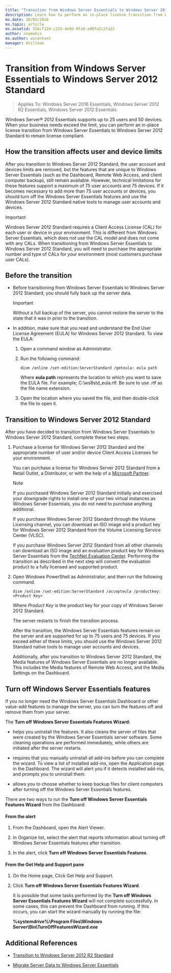 ```yaml
---
title: "Transition from Windows Server Essentials to Windows Server 2012 Standard"
description: Learn how to perform an in-place license transition from Windows Server Essentials to Windows Server 2012 Standard to remain license compliant.
ms.date: 10/03/2016
ms.topic: article
ms.assetid: 51bcf124-c215-4e9d-9fa8-a90fa2c2fa22
author: nnamuhcs
ms.author: wscontent
manager: mtillman
---
```


# Transition from Windows Server Essentials to Windows Server 2012 Standard

>Applies To: Windows Server 2016 Essentials, Windows Server 2012 R2 Essentials, Windows Server 2012 Essentials

 Windows Server&reg; 2012 Essentials supports up to 25 users and 50 devices. When your business needs exceed the limit, you can perform an in-place license transition from  Windows Server Essentials to  Windows Server 2012 Standard to remain license compliant.

## How the transition affects user and device limits
 After you transition to  Windows Server 2012 Standard, the user account and devices limits are removed, but the features that are unique to Windows Server Essentials (such as the Dashboard, Remote Web Access, and client computer backup), still remain available. However, technical limitations for these features support a maximum of 75 user accounts and 75 devices. If it becomes necessary to add more than 75 user accounts or devices, you should turn off the  Windows Server Essentials features and use the  Windows Server 2012 Standard native tools to manage user accounts and devices.

> [!IMPORTANT]
>   Windows Server 2012 Standard requires a Client Access License (CAL) for each user or device in your environment. This is different from  Windows Server Essentials, which does not use the CAL model and does not come with any CALs.  When transitioning from  Windows Server Essentials to  Windows Server 2012 Standard, you will need to purchase the appropriate number and type of CALs for your environment (most customers purchase user CALs).

## Before the transition

-   Before transitioning from  Windows Server Essentials to  Windows Server 2012 Standard, you should fully back up the server data.

    > [!IMPORTANT]
    >  Without a full backup of the server, you cannot restore the server to the state that it was in prior to the transition.

-   In addition, make sure that you read and understand the End User License Agreement (EULA) for  Windows Server 2012 Standard. To view the EULA:

    1.  Open a command window as Administrator.

    2.  Run the following command:

         ```console
         dism /online /set-edition:ServerStandard /geteula: eula path
         ```

         Where **eula path** represents the location to which you want to save the EULA file. For example;  C:\ws8std_eula.rtf.  Be sure to use .rtf as the file name extension.

    3.  Open the location where you saved the file, and then double-click the file to open it.

## Transition to  Windows Server 2012 Standard
 After you have decided to transition from  Windows Server Essentials to  Windows Server 2012 Standard, complete these two steps:

1. Purchase a license for  Windows Server 2012 Standard and the appropriate number of user and/or device Client Access Licenses for your environment.

    You can purchase a license for  Windows Server 2012 Standard from a Retail Outlet, a Distributor, or with the help of a [Microsoft Partner](https://pinpoint.microsoft.com/SelectCulture.aspx).

   > [!NOTE]
   >  If you purchased  Windows Server 2012 Standard initially and exercised your downgrade rights to install one of your two virtual instances as  Windows Server Essentials, you do not need to purchase anything additional.
   >
   >  If you purchase  Windows Server 2012 Standard through the Volume Licensing channel, you can download an ISO image and a product key for  Windows Server 2012 Standard from the Volume Licensing Service Center (VLSC).
   >
   >  If you purchase  Windows Server 2012 Standard from all other channels can download an ISO image and an evaluation product key for  Windows Server Essentials from the [TechNet Evaluation Center](https://technet.microsoft.com/evalcenter/jj659306.aspx). Performing the transition as described in the next step will convert the evaluation product to a fully licensed and supported product.

2. Open Windows PowerShell as Administrator, and then run the following command.

    ```console
    dism /online /set-edition:ServerStandard /accepteula /productkey: <Product Key>
    ```

    Where *Product Key* is the product key for your copy of  Windows Server 2012 Standard.

    The server restarts to finish the transition process.

   After the transition, the  Windows Server Essentials features remain on the server and are supported for up to 75 users and 75 devices. If you exceed either of these limits, you should use the  Windows Server 2012 Standard native tools to manage user accounts and devices.

   Additionally, after you transition to  Windows Server 2012 Standard, the Media features of  Windows Server Essentials are no longer available. This includes the Media features of Remote Web Access, and the Media Settings on the Dashboard.

## Turn off  Windows Server Essentials features
 If you no longer need the  Windows Server Essentials Dashboard or other value-add features to manage the server, you can turn the features off and remove them from your server.

 The **Turn off Windows Server Essentials Features Wizard:**

- helps you uninstall the features. It also cleans the server of files that were created by the  Windows Server Essentials server software.  Some cleaning operations are performed immediately, while others are initiated after the server restarts.

- requires that you manually uninstall all add-ins before you can complete the wizard. To view a list of installed add-ins, open the Application page in the Dashboard. The wizard will alert you if it detects installed add-ins, and prompts you to uninstall them.

- allows you to choose whether to keep backup files for client computers after turning off the  Windows Server Essentials features.

 There are two ways to run the **Turn off Windows Server Essentials Features Wizard** from the Dashboard:

#### From the alert

1.  From the Dashboard, open the Alert Viewer.

2.  In Organize list, select the alert that reports information about turning off  Windows Server Essentials features after transition.

3.  In the alert, click **Turn off Windows Server Essentials Features**.

#### From the Get Help and Support pane

1. On the Home page, Click Get Help and Support.

2. Click **Turn off Windows Server Essentials Features Wizard**.

   It is possible that some tasks performed by the **Turn off Windows Server Essentials Features Wizard** will not complete successfully. In some cases, this can prevent the Dashboard from running. If this occurs, you can start the wizard manually by running the file:

   **%systemdrive%\Program Files\Windows Server\Bin\TurnOffFeaturesWizard.exe**

## Additional References


-   [Transition to Windows Server 2012 R2 Standard](Transition-from-Windows-Server-2012-R2-Essentials-to-Windows-Server-2012-R2-Standard.md)

-   [Migrate Server Data to Windows Server Essentials](Migrate-Server-Data-to-Windows-Server-Essentials.md)

